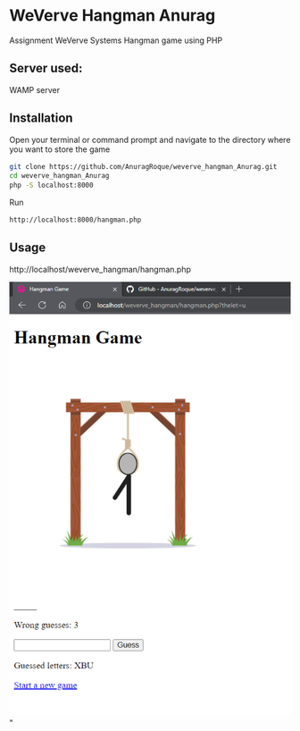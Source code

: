 # WeVerve Hangman Anurag

 Assignment WeVerve Systems Hangman game using PHP

## Server used:

WAMP server

## Installation

Open your terminal or command prompt and navigate to the directory where you want to store the game

```bash
git clone https://github.com/AnuragRoque/weverve_hangman_Anurag.git
cd weverve_hangman_Anurag
php -S localhost:8000


```

Run

```bash
http://localhost:8000/hangman.php
```

## Usage

http://localhost/weverve_hangman/hangman.php


![1689776664987](image/README/1689776664987.png)"
